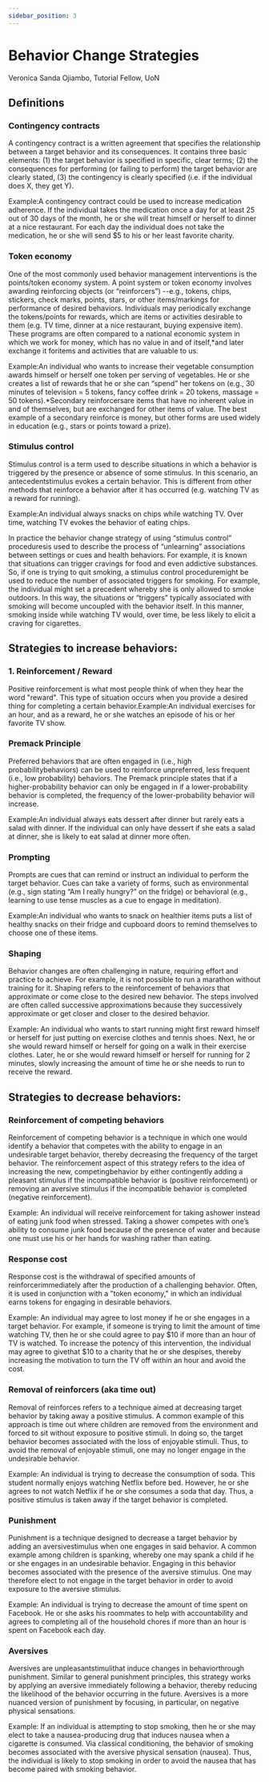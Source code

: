 ```yaml
---
sidebar_position: 3
---
```


# Behavior Change Strategies

Veronica Sanda Ojiambo, Tutorial Fellow, UoN

## Definitions

### Contingency contracts

A contingency contract is a written agreement that specifies the relationship between a target behavior and its consequences. It contains three basic elements: (1) the target behavior is specified in specific, clear terms; (2) the consequences for performing (or failing to perform) the target behavior are clearly stated, (3) the contingency is clearly specified (i.e. if the individual does X, they get Y).

Example:A contingency contract could be used to increase medication adherence. If the individual takes the medication once a day for at least 25 out of 30 days of the month, he or she will treat himself or herself to dinner at a nice restaurant. For each day the individual does not take the medication, he or she will send $5 to his or her least favorite charity.

### Token economy

One of the most commonly used behavior management interventions is the points/token economy system. A point system or token economy involves awarding reinforcing objects (or “reinforcers”) --e.g., tokens, chips, stickers, check marks, points, stars, or other items/markings for performance of desired behaviors. Individuals may periodically exchange the tokens/points for rewards, which are items or activities desirable to them (e.g. TV time, dinner at a nice restaurant, buying expensive item). These programs are often compared to a national economic system in which we work for money, which has no value in and of itself,\*and later exchange it foritems and activities that are valuable to us.

Example:An individual who wants to increase their vegetable consumption awards himself or herself one token per serving of vegetables. He or she creates a list of rewards that he or she can “spend” her tokens on (e.g., 30 minutes of television = 5 tokens, fancy coffee drink = 20 tokens, massage = 50 tokens).\*Secondary reinforcersare items that have no inherent value in and of themselves, but are exchanged for other items of value. The best example of a secondary reinforce is money, but other forms are used widely in education (e.g., stars or points toward a prize).

### Stimulus control

Stimulus control is a term used to describe situations in which a behavior is triggered by the presence or absence of some stimulus. In this scenario, an antecedentstimulus evokes a certain behavior. This is different from other methods that reinforce a behavior after it has occurred (e.g. watching TV as a reward for running).

Example:An individual always snacks on chips while watching TV. Over time, watching TV evokes the behavior of eating chips.

In practice the behavior change strategy of using “stimulus control” proceduresis used to describe the process of “unlearning” associations between settings or cues and health behaviors. For example, it is known that situations can trigger cravings for food and even addictive substances. So, if one is trying to quit smoking, a stimulus control proceduremight be used to reduce the number of associated triggers for smoking. For example, the individual might set a precedent whereby she is only allowed to smoke outdoors. In this way, the situations or “triggers” typically associated with smoking will become uncoupled with the behavior itself. In this manner, smoking inside while watching TV would, over time, be less likely to elicit a craving for cigarettes.

## Strategies to increase behaviors:

### 1. Reinforcement / Reward

Positive reinforcement is what most people think of when they hear the word "reward". This type of situation occurs when you provide a desired thing for completing a certain behavior.Example:An individual exercises for an hour, and as a reward, he or she watches an episode of his or her favorite TV show.

### Premack Principle

Preferred behaviors that are often engaged in (i.e., high probabilitybehaviors) can be used to reinforce unpreferred, less frequent (i.e., low probability) behaviors. The Premack principle states that if a higher-probability behavior can only be engaged in if a lower-probability behavior is completed, the frequency of the lower-probability behavior will increase.

Example:An individual always eats dessert after dinner but rarely eats a salad with dinner. If the individual can only have dessert if she eats a salad at dinner, she is likely to eat salad at dinner more often.

### Prompting

Prompts are cues that can remind or instruct an individual to perform the target behavior. Cues can take a variety of forms, such as environmental (e.g., sign stating “Am I really hungry?” on the fridge) or behavioral (e.g., learning to use tense muscles as a cue to engage in meditation).

Example:An individual who wants to snack on healthier items puts a list of healthy snacks on their fridge and cupboard doors to remind themselves to choose one of these items.

### Shaping

Behavior changes are often challenging in nature, requiring effort and practice to achieve. For example, it is not possible to run a marathon without training for it. Shaping refers to the reinforcement of behaviors that approximate or come close to the desired new behavior. The steps involved are often called successive approximations because they successively approximate or get closer and closer to the desired behavior.

Example: An individual who wants to start running might first reward himself or herself for just putting on exercise clothes and tennis shoes. Next, he or she would reward himself or herself for going on a walk in their exercise clothes. Later, he or she would reward himself or herself for running for 2 minutes, slowly increasing the amount of time he or she needs to run to receive the reward.

## Strategies to decrease behaviors:

### Reinforcement of competing behaviors

Reinforcement of competing behavior is a technique in which one would identify a behavior that competes with the ability to engage in an undesirable target behavior, thereby decreasing the frequency of the target behavior. The reinforcement aspect of this strategy refers to the idea of
increasing the new, competingbehavior by either contingently adding a pleasant stimulus if the incompatible behavior is (positive reinforcement) or removing an aversive stimulus if the incompatible behavior is completed (negative reinforcement).

Example: An individual will receive reinforcement for taking ashower instead of eating junk food when stressed. Taking a shower competes with one’s ability to consume junk food because of the presence of water and because one must use his or her hands for washing rather than eating.

### Response cost

Response cost is the withdrawal of specified amounts of reinforcerimmediately after the production of a challenging behavior. Often, it is used in conjunction with a "token economy," in which an individual earns tokens for engaging in desirable behaviors.

Example: An individual may agree to lost money if he or she engages in a target behavior. For example, if someone is trying to limit the amount of time watching TV, then he or she could agree to pay $10 if more than an hour of TV is watched. To increase the potency of this intervention, the individual may agree to givethat $10 to a charity that he or she despises, thereby increasing the motivation to turn the TV off within an hour and avoid the cost.

### Removal of reinforcers (aka time out)

Removal of reinforces refers to a technique aimed at decreasing target behavior by taking away a positive stimulus. A common example of this approach is time out where children are removed from the environment and forced to sit without exposure to positive stimuli. In doing so, the target behavior becomes associated with the loss of enjoyable stimuli. Thus, to avoid the removal of enjoyable stimuli, one may no longer engage in the undesirable behavior.

Example: An individual is trying to decrease the consumption of soda. This student normally enjoys watching Netflix before bed. However, he or she agrees to not watch Netflix if he or she consumes a soda that day. Thus, a positive stimulus is taken away if the target behavior is completed.

### Punishment

Punishment is a technique designed to decrease a target behavior by adding an aversivestimulus when one engages in said behavior. A common example among children is spanking, whereby one may spank a child if he or she engages in an undesirable behavior. Engaging in this behavior becomes associated with the presence of the aversive stimulus. One may therefore elect to not engage in the target behavior in order to avoid exposure to the aversive stimulus.

Example: An individual is trying to decrease the amount of time spent on Facebook. He or she asks his roommates to help with accountability and agrees to completing all of the household chores if more than an hour is spent on Facebook each day.

### Aversives

Aversives are unpleasantstimulithat induce changes in behaviorthrough punishment. Similar to general punishment principles, this strategy works by applying an aversive immediately following a behavior, thereby reducing the likelihood of the behavior occurring in the future. Aversives is a more nuanced version of punishment by focusing, in particular, on negative physical sensations.

Example: If an individual is attempting to stop smoking, then he or she may elect to take a nausea-producing drug that induces nausea when a cigarette is consumed. Via classical conditioning, the behavior of smoking becomes associated with the aversive physical sensation (nausea). Thus, the individual is likely to stop smoking in order to avoid the nausea that has become paired with smoking behavior.
